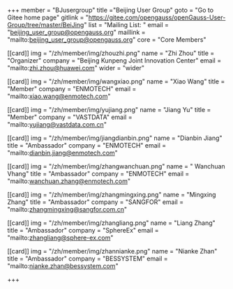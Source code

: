 +++
member = "BJusergroup"
title ="Beijing User Group"
goto = "Go to Gitee home page"
gitlink = "https://gitee.com/opengauss/openGauss-User-Group/tree/master/BeiJing"
list = "Mailing List: "
email = "beijing_user_group@opengauss.org"
maillink = "mailto:beijing_user_group@opengauss.org"
core = "Core Members"


[[card]]
img = "/zh/member/img/zhouzhi.png"
name = "Zhi Zhou"
title = "Organizer"
company = "Beijing Kunpeng Joint Innovation Center"
email = "mailto:zhi.zhou@huawei.com"
wider = "wider"

[[card]]
img = "/zh/member/img/wangxiao.png"
name = "Xiao Wang"
title = "Member"
company = "ENMOTECH"
email = "mailto:xiao.wang@enmotech.com"

[[card]]
img = "/zh/member/img/yujiang.png"
name = "Jiang Yu"
title = "Member"
company = "VASTDATA"
email = "mailto:yujiang@vastdata.com.cn"


[[card]]
img = "/zh/member/img/jiangdianbin.png"
name = "Dianbin Jiang"
title = "Ambassador"
company = "ENMOTECH"
email = "mailto:dianbin.jiang@enmotech.com"

[[card]]
img = "/zh/member/img/zhangwanchuan.png"
name = " Wanchuan Vhang"
title = "Ambassador"
company = "ENMOTECH"
email = "mailto:wanchuan.zhang@enmotech.com"

[[card]]
img = "/zh/member/img/zhangmingxing.png"
name = "Mingxing Zhang"
title = "Ambassador"
company = "SANGFOR"
email = "mailto:zhangmingxing@sangfor.com.cn"

[[card]]
img = "/zh/member/img/zhangliang.png"
name = "Liang Zhang"
title = "Ambassador"
company = "SphereEx"
email = "mailto:zhangliang@sphere-ex.com"


[[card]]
img = "/zh/member/img/zhannianke.png"
name = "Nianke Zhan"
title = "Ambassador"
company = "BESSYSTEM"
email = "mailto:nianke.zhan@bessystem.com"

+++